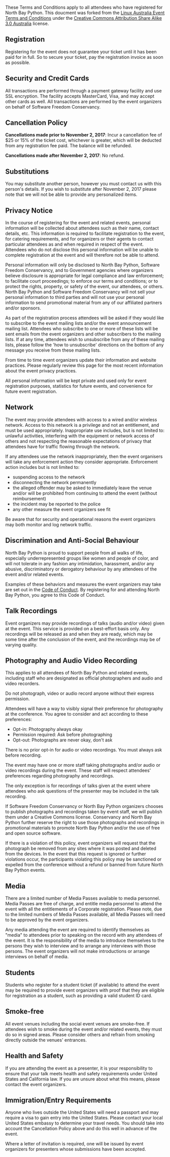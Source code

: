 These Terms and Conditions apply to all attendees who have registered for North Bay Python. This doucment was forked from the [Linux Australia Event Terms and Conditions](https://github.com/linuxaustralia/constitution_and_policies/blob/master/terms_and_conditions.md "Linux Australia Event Terms and Conditions Template") under the [Creative Commons Attribution Share Alike 3.0 Australia](https://creativecommons.org/licenses/by-sa/3.0/au/ "Creative Commons Attribution Share Alike 3.0 Australia License") license.

Registration
------------

Registering for the event does not guarantee your ticket until it has been paid for in full. So to secure your ticket, pay the registration invoice as soon as possible.

Security and Credit Cards
-------------------------

All transactions are performed through a payment gateway facility and use SSL encryption. The facility accepts MasterCard, Visa, and may accept other cards as well. All transactions are performed by the event organizers on behalf of Software Freedom Conservancy.

Cancellation Policy
-------------------

**Cancellations made prior to November 2, 2017**: Incur a cancellation fee of $25 or 15% of the ticket cost, whichever is greater, which will be deducted from any registration fee paid. The balance will be refunded.

**Cancellations made after November 2, 2017**: No refund.

Substitutions
-------------

You may substitute another person, however you must contact us with this person's details. If you wish to substitute after November 2, 2017 please note that we will not be able to provide any personalized items.

Privacy Notice
--------------

In the course of registering for the event and related events, personal information will be collected about attendees such as their name, contact details, etc. This information is required to facilitate registration to the event, for catering requirements, and for organizers or their agents to contact particular attendees as and when required in respect of the event. Attendees who do not disclose this personal information will be unable to complete registration at the event and will therefore not be able to attend.

Personal information will only be disclosed to North Bay Python, Software Freedom Conservancy, and to Government agencies where organizers believe disclosure is appropriate for legal compliance and law enforcement; to facilitate court proceedings; to enforce our terms and conditions; or to protect the rights, property, or safety of the event, our attendees, or others. North Bay Python and Software Freedom Conservancy will not sell your personal information to third parties and will not use your personal information to send promotional material from any of our affiliated partners and/or sponsors.

As part of the registration process attendees will be asked if they would like to subscribe to the event mailing lists and/or the event announcement mailing list. Attendees who subscribe to one or more of these lists will be sent emails from the event organizers and other subscribers to the mailing lists. If at any time, attendees wish to unsubscribe from any of these mailing lists, please follow the 'how to unsubscribe' directions on the bottom of any message you receive from these mailing lists.

From time to time event organizers update their information and website practices. Please regularly review this page for the most recent information about the event privacy practices.

All personal information will be kept private and used only for event registration purposes, statistics for future events, and convenience for future event registration.

Network
-------

The event may provide attendees with access to a wired and/or wireless network. Access to this network is a privilege and not an entitlement, and must be used appropriately. Inappropriate use includes, but is not limited to: unlawful activities, interfering with the equipment or network access of others and not respecting the reasonable expectations of privacy that attendees have for traffic flowing through the network.

If any attendees use the network inappropriately, then the event organisers will take any enforcement action they consider appropriate. Enforcement action includes but is not limited to:

* suspending access to the network
* disconnecting the network permanently
* the alleged offender may be asked to immediately leave the venue and/or will be prohibited from continuing to attend the event (without reimbursement)
* the incident may be reported to the police
* any other measure the event organizers see fit

Be aware that for security and operational reasons the event organizers may both monitor and log network traffic.

Discrimination and Anti-Social Behaviour
----------------------------------------

North Bay Python is proud to support people from all walks of life, especially underrepresented groups like women and people of color, and will not tolerate in any fashion any intimidation, harassment, and/or any abusive, discriminatory or derogatory behaviour by any attendees of the event and/or related events.

Examples of these behaviors and measures the event organizers may take are set out in the [Code of Conduct](/code-of-conduct "North Bay Python Code of Conduct"). By registering for and attending North Bay Python, you agree to this Code of Conduct.

Talk Recordings
---------------

Event organizers may provide recordings of talks (audio and/or video) given at the event. This service is provided on a best-effort basis only. Any recordings will be released as and when they are ready, which may be some time after the conclusion of the event, and the recordings may be of varying quality.

Photography and Audio Video Recording
-------------------------------------

This applies to all attendees of North Bay Python and related events, including staff who are designated as official photographers and audio and video recorders.

Do not photograph, video or audio record anyone without their express permission.

Attendees will have a way to visibly signal their preference for photography at the conference. You agree to consider and act according to these preferences:

* Opt-in: Photography always okay
* Permission required: Ask before photographing
* Opt-out: Photographs are never okay, don't ask

There is no prior opt-in for audio or video recordings. You must always ask before recording. 

The event may have one or more staff taking photographs and/or audio or video recordings during the 
event. These staff will respect attendees' preferences regarding photography and recordings.

The only exception is for recordings of talks given at the event where attendees who ask questions of the presenter may be included in the talk recording.

If Software Freedom Conservancy or North Bay Python organizers chooses to publish photographs and recordings taken by event staff, we will publish them under a Creative Commons license. Conservancy and North Bay Python further reserve the right to use those photographs and recordings in promotional materials to promote North Bay Python and/or the use of free and open source software.

If there is a violation of this policy, event organizers will request that the photograph be removed from any sites where it was posted and deleted from the devices. In the event that this request is ignored or further violations occur, the participants violating this policy may be sanctioned or expelled from the conference without a refund or banned from future North Bay Python events.

Media
-----

There are a limited number of Media Passes available to media personnel. Media Passes are free of charge, and entitle media personnel to attend the event with all the entitlements of a Corporate registration. Please note, due to the limited numbers of Media Passes available, all Media Passes will need to be approved by the event organizers.

Any media attending the event are required to identify themselves as "media" to attendees prior to speaking on the record with any attendees of the event. It is the responsibility of the media to introduce themselves to the persons they wish to interview and to arrange any interviews with those persons. The event organizers will not make introductions or arrange interviews on behalf of media.

Students
--------

Students who register for a student ticket (if available) to attend the event may be required to provide event organizers with proof that they are eligible for registration as a student, such as providing a valid student ID card.

Smoke-free
----------

All event venues including the social event venues are smoke-free. If attendees wish to smoke during the event and/or related events, they must do so in signed areas. Please consider others and refrain from smoking directly outside the venues' entrances.

Health and Safety
-----------------

If you are attending the event as a presenter, it is your responsibility to ensure that your talk meets health and safety requirements under United States and California law. If you are unsure about what this means, please contact the event organizers.

Immigration/Entry Requirements
------------------------------

Anyone who lives outside the United States will need a passport and may require a visa to gain entry into the United States. Please contact your local United States embassy to determine your travel needs. You should take into account the Cancellation Policy above and do this well in advance of the event.

Where a letter of invitation is required, one will be issued by event organizers for presenters whose submissions have been accepted.
